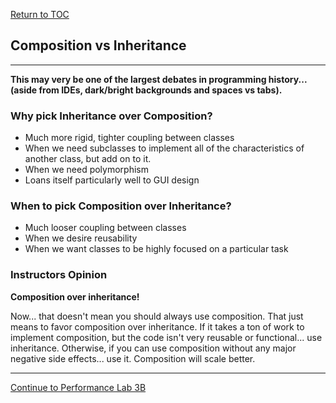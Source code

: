 <a href="https://github.com/CyberTrainingUSAF/10-Archive/blob/master/IQT-CPP_Programming/00-Table-of-Contents.md" > Return to TOC </a>

## Composition vs Inheritance

---

**This may very be one of the largest debates in programming history... \(aside from IDEs, dark/bright backgrounds and spaces vs tabs\).**

### Why pick Inheritance over Composition?

* Much more rigid, tighter coupling between classes
* When we need subclasses to implement all of the characteristics of another class, but add on to it.
* When we need polymorphism
* Loans itself particularly well to GUI design

### When to pick Composition over Inheritance?

* Much looser coupling between classes
* When we desire reusability
* When we want classes to be highly focused on a particular task

### Instructors Opinion

**Composition over inheritance!**

Now... that doesn't mean you should always use composition. That just means to favor composition over inheritance. If it takes a ton of work to implement composition, but the code isn't very reusable or functional... use inheritance. Otherwise, if you can use composition without any major negative side effects... use it. Composition will scale better. 

---

<a href="https://github.com/CyberTrainingUSAF/10-Archive/blob/master/IQT-CPP_Programming/ch03_Object_Oriented_Programming/performance_labs/lab3B/README.md" > Continue to Performance Lab 3B </a>
